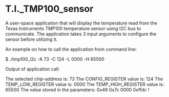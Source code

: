 # T.I._TMP100_sensor
A user-space application that will display the temperature read from the Texas Instruments TMP100 temperature sensor using I2C bus to communicate. The application takes 3 input arguments to configure the sensor before utilizing it.

An example on how to call the application from command line:

$ ./tmp100_i2c -A 73 -C 124 -L 0000 -H 65500

Output of application call:

The selected chip-address is: 73
The CONFIG_REGISTER value is: 124
The TEMP_LOW_REGISTER value is: 0000
The TEMP_HIGH_REGISTER value is: 65500
The value stored in the parameters: 0x49 0x7c 0000 0xffdc !

